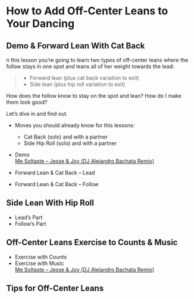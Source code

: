 # How to Add Off-Center Leans to Your Dancing

## Demo & Forward Lean With Cat Back

n this lesson you’re going to learn two types of off-center leans where the follow stays in one spot and leans all of her weight towards the lead:

> * Forward lean (plus cat back variation to exit)
> * Side lean (plus hip roll variation to exit)

How does the follow know to stay on the spot and lean? How do I make them look good?

Let’s dive in and find out.

* Moves you should already know for this lessons:
  * Cat Back (solo) and with a partner
  * Side Hip Roll (solo) and with a partner

* Demo
<br>[Me Soltaste – Jesse & Joy (DJ Alejandro Bachata Remix)](https://www.youtube.com/watch?v=mL2XaAFehEQ)

* Forward Lean & Cat Back – Lead
* Forward Lean & Cat Back – Follow

## Side Lean With Hip Roll

* Lead’s Part
* Follow’s Part

## Off-Center Leans Exercise to Counts & Music

* Exercise with Counts
* Exercise with Music
<br>[Me Soltaste – Jesse & Joy (DJ Alejandro Bachata Remix)](https://www.youtube.com/watch?v=mL2XaAFehEQ)

## Tips for Off-Center Leans
